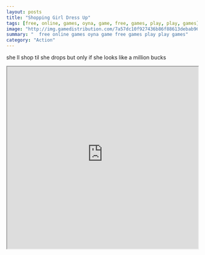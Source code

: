 ```yaml
---
layout: posts
title: "Shopping Girl Dress Up"
tags: [free, online, games, oyna, game, free, games, play, play, games]
image: "http://img.gamedistribution.com/7a57dc10f927436b86f88613debab967.jpg"
summary: "  free online games oyna game free games play play games"
category: "Action"
---
```


she ll shop til she drops but only if she looks like a million bucks

<iframe width="100%" height="480px;" src="http://flash.gamedistribution.com?game=7a57dc10f927436b86f88613debab967"></iframe>